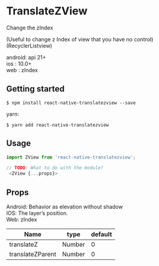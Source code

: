 # TranslateZView

Change the zIndex 

(Useful to change z Index of view that you have no control) (RecyclerListview)

android: api 21+   
ios : 10.0+   
web : zIndex


## Getting started

`$ npm install react-native-translatezview --save`  

yarn:

`$ yarn add react-native-translatezview`


## Usage
```javascript
import ZView from 'react-native-translatezview';

// TODO: What to do with the module?
 <ZView {...props}>
```

## Props     
   
Android: Behavior as elevation without shadow  
IOS: The layer’s position.   
Web: zIndex 

| Name  | type | default |  
| --- | --- | --- |  
| translateZ  | Number | 0 |  
| translateZParent | Number | 0 |  
